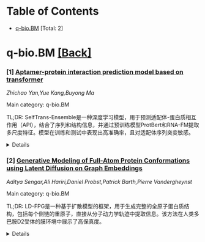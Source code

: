 <div id=toc></div>

# Table of Contents

- [q-bio.BM](#q-bio.BM) [Total: 2]


<div id='q-bio.BM'></div>

# q-bio.BM [[Back]](#toc)

### [1] [Aptamer-protein interaction prediction model based on transformer](https://arxiv.org/abs/2506.16084)
*Zhichao Yan,Yue Kang,Buyong Ma*

Main category: q-bio.BM

TL;DR: SelfTrans-Ensemble是一种深度学习模型，用于预测适配体-蛋白质相互作用（API），结合了序列和结构信息，并通过预训练模型ProtBert和RNA-FM提取多尺度特征。模型在训练和测试中表现出高准确率，且对适配体序列突变敏感。


<details>
  <summary>Details</summary>
Motivation: 适配体在检测和医学领域具有巨大潜力，但现有方法在预测适配体-蛋白质相互作用时面临数据不平衡问题，因此需要一种更高效的方法。

Method: 模型结合序列和结构信息，使用ProtBert和RNA-FM预训练模型编码蛋白质和适配体序列，并通过引入短RNA-蛋白质相互作用数据解决数据不平衡问题。

Result: 训练准确率为98.9%，测试准确率为88.0%，分子模拟表明模型对适配体序列突变敏感。

Conclusion: SelfTrans-Ensemble为适配体筛选提供了高效快速的方法，并展现出在API预测中的潜力。

Abstract: Aptamers are single-stranded DNA/RNAs or short peptides with unique tertiary
structures that selectively bind to specific targets. They have great potential
in the detection and medical fields. Here, we present SelfTrans-Ensemble, a
deep learning model that integrates sequence information models and structural
information models to extract multi-scale features for predicting
aptamer-protein interactions (APIs). The model employs two pre-trained models,
ProtBert and RNA-FM, to encode protein and aptamer sequences, along with
features generated from primary sequence and secondary structural information.
To address the data imbalance in the aptamer dataset imbalance, we incorporated
short RNA-protein interaction data in the training set. This resulted in a
training accuracy of 98.9% and a test accuracy of 88.0%, demonstrating the
model's effectiveness in accurately predicting APIs. Additionally, analysis
using molecular simulation indicated that SelfTrans-Ensemble is sensitive to
aptamer sequence mutations. We anticipate that SelfTrans-Ensemble can offer a
more efficient and rapid process for aptamer screening.

</details>


### [2] [Generative Modeling of Full-Atom Protein Conformations using Latent Diffusion on Graph Embeddings](https://arxiv.org/abs/2506.17064)
*Aditya Sengar,Ali Hariri,Daniel Probst,Patrick Barth,Pierre Vandergheynst*

Main category: q-bio.BM

TL;DR: LD-FPG是一种基于扩散模型的框架，用于生成完整的全原子蛋白质结构，包括每个侧链的重原子，直接从分子动力学轨迹中提取信息。该方法在人类多巴胺D2受体的膜环境中展示了高保真度。


<details>
  <summary>Details</summary>
Motivation: 动态蛋白质（如GPCRs）的多样化构象集合对于理解其功能至关重要，但现有生成模型通常简化原子细节或忽略构象多样性。

Method: LD-FPG使用Chebyshev图神经网络获得蛋白质构象的低维潜在嵌入，并通过三种池化策略处理。扩散模型生成新样本，解码器映射回笛卡尔坐标。

Result: 在D2R-MD数据集上，顺序和基于残基的池化策略以高保真度（all-atom lDDT约0.7）再现参考集合，并恢复二面角分布。

Conclusion: LD-FPG为大型蛋白质的系统特异性全原子集合生成提供了一种实用工具，有望用于复杂动态靶点的结构治疗设计。

Abstract: Generating diverse, all-atom conformational ensembles of dynamic proteins
such as G-protein-coupled receptors (GPCRs) is critical for understanding their
function, yet most generative models simplify atomic detail or ignore
conformational diversity altogether. We present latent diffusion for full
protein generation (LD-FPG), a framework that constructs complete all-atom
protein structures, including every side-chain heavy atom, directly from
molecular dynamics (MD) trajectories. LD-FPG employs a Chebyshev graph neural
network (ChebNet) to obtain low-dimensional latent embeddings of protein
conformations, which are processed using three pooling strategies: blind,
sequential and residue-based. A diffusion model trained on these latent
representations generates new samples that a decoder, optionally regularized by
dihedral-angle losses, maps back to Cartesian coordinates. Using D2R-MD, a
2-microsecond MD trajectory (12 000 frames) of the human dopamine D2 receptor
in a membrane environment, the sequential and residue-based pooling strategy
reproduces the reference ensemble with high structural fidelity (all-atom lDDT
of approximately 0.7; C-alpha-lDDT of approximately 0.8) and recovers backbone
and side-chain dihedral-angle distributions with a Jensen-Shannon divergence of
less than 0.03 compared to the MD data. LD-FPG thereby offers a practical route
to system-specific, all-atom ensemble generation for large proteins, providing
a promising tool for structure-based therapeutic design on complex, dynamic
targets. The D2R-MD dataset and our implementation are freely available to
facilitate further research.

</details>
